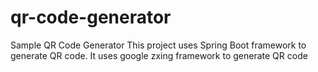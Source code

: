# qr-code-generator
Sample QR Code Generator
This project uses Spring Boot framework to generate QR code.
It uses google zxing framework to generate QR code
